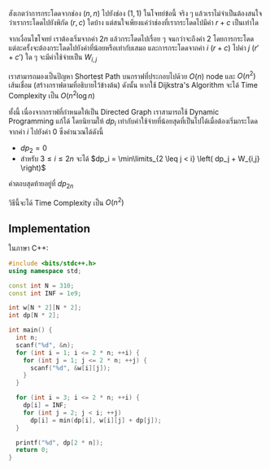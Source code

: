 สังเกตว่าการกระโดดจากช่อง $(n,n)$ ไปยังช่อง $(1,1)$ ในโจทย์ข้อนี้ จริง ๆ แล้วเราไม่จำเป็นต้องสนใจว่าเรากระโดดไปยังพิกัด $(r,c)$ ใดบ้าง แต่สนใจเพียงแค่ว่าช่องที่เรากระโดดไปมีค่า $r+c$ เป็นเท่าใด

จากเงื่อนไขโจทย์ เราต้องเริ่มจากค่า $2n$ แล้วกระโดดไปเรื่อย ๆ จนกว่าจะถึงค่า $2$ โดยการกระโดดแต่ละครั้งจะต้องกระโดดไปยังค่าที่น้อยหรือเท่ากับเสมอ และการกระโดดจากค่า $i$ ($r+c$) ไปค่า $j$ ($r'+c'$) ใด ๆ จะมีค่าใช้จ่ายเป็น $W_{i,j}$

เราสามารถมองเป็นปัญหา Shortest Path บนกราฟที่ประกอบไปด้วย $O(n)$ node และ $O(n^2)$ เส้นเชื่อม (สร้างกราฟตามที่อธิบายไว้ข้างต้น)  ดังนั้น หากใช้ Dijkstra's Algorithm จะได้ Time Complexity เป็น $O(n^2 \log n)$

ทั้งนี้ เนื่องจากกราฟที่กำหนดให้เป็น Directed Graph เราสามารถใช้ Dynamic Programming แก้ได้ โดยนิยามให้ $dp_i$ เท่ากับค่าใช้จ่ายที่น้อยสุดที่เป็นไปได้เมื่อต้องเริ่มกระโดดจากค่า $i$ ไปยังค่า $0$ ซึ่งคำนวณได้ดังนี้

- $dp_2 = 0$
- สำหรับ $3 \leq i \leq 2n$ จะได้ $dp_i = \min\limits_{2 \leq j < i} \left( dp_j + W_{i,j} \right)$

คำตอบสุดท้ายอยู่ที่ $dp_{2n}$

วิธีนี้จะได้ Time Complexity เป็น $O(n^2)$

## Implementation

ในภาษา C++:

```cpp
#include <bits/stdc++.h>
using namespace std;

const int N = 310;
const int INF = 1e9;

int w[N * 2][N * 2];
int dp[N * 2];

int main() {
  int n;
  scanf("%d", &n);
  for (int i = 1; i <= 2 * n; ++i) {
    for (int j = 1; j <= 2 * n; ++j) {
      scanf("%d", &w[i][j]);
    }
  }

  for (int i = 3; i <= 2 * n; ++i) {
    dp[i] = INF;
    for (int j = 2; j < i; ++j)
      dp[i] = min(dp[i], w[i][j] + dp[j]);
  }

  printf("%d", dp[2 * n]);
  return 0;
}
```
